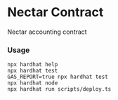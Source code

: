 # Nectar Contract

Nectar accounting contract

### Usage

```shell
npx hardhat help
npx hardhat test
GAS_REPORT=true npx hardhat test
npx hardhat node
npx hardhat run scripts/deploy.ts
```
